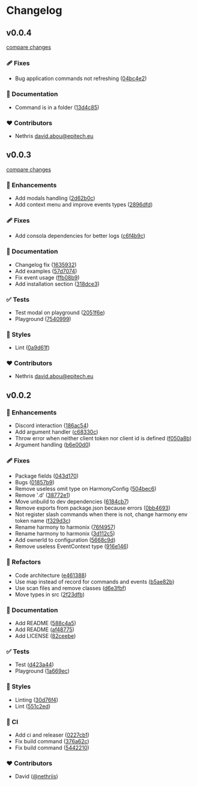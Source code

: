 # Changelog

## v0.0.4

[compare changes](https://github.com/harmonix-js/core/compare/v0.0.3...v0.0.4)

### 🩹 Fixes

- Bug application commands not refreshing ([04bc4e2](https://github.com/harmonix-js/core/commit/04bc4e2))

### 📖 Documentation

- Command is in a folder ([13d4c85](https://github.com/harmonix-js/core/commit/13d4c85))

### ❤️ Contributors

- Nethris <david.abou@epitech.eu>

## v0.0.3

[compare changes](https://github.com/harmonix-js/core/compare/v0.0.2...v0.0.3)

### 🚀 Enhancements

- Add modals handling ([2d62b0c](https://github.com/harmonix-js/core/commit/2d62b0c))
- Add context menu and improve events types ([2896dfd](https://github.com/harmonix-js/core/commit/2896dfd))

### 🩹 Fixes

- Add consola dependencies for better logs ([c6f4b9c](https://github.com/harmonix-js/core/commit/c6f4b9c))

### 📖 Documentation

- Changelog fix ([1635932](https://github.com/harmonix-js/core/commit/1635932))
- Add examples ([57d7074](https://github.com/harmonix-js/core/commit/57d7074))
- Fix event usage ([ffb08b9](https://github.com/harmonix-js/core/commit/ffb08b9))
- Add installation section ([318dce3](https://github.com/harmonix-js/core/commit/318dce3))

### ✅ Tests

- Test modal on playground ([2051f6e](https://github.com/harmonix-js/core/commit/2051f6e))
- Playground ([7540999](https://github.com/harmonix-js/core/commit/7540999))

### 🎨 Styles

- Lint ([0a9d61f](https://github.com/harmonix-js/core/commit/0a9d61f))

### ❤️ Contributors

- Nethris <david.abou@epitech.eu>

## v0.0.2

### 🚀 Enhancements

- Discord interaction ([186ac54](https://github.com/harmonix-js/core/commit/186ac54))
- Add argument handler ([c68330c](https://github.com/harmonix-js/core/commit/c68330c))
- Throw error when neither client token nor client id is defined ([f050a8b](https://github.com/harmonix-js/core/commit/f050a8b))
- Argument handling ([b6e00d0](https://github.com/harmonix-js/core/commit/b6e00d0))

### 🩹 Fixes

- Package fields ([043d170](https://github.com/harmonix-js/core/commit/043d170))
- Bugs ([01857b9](https://github.com/harmonix-js/core/commit/01857b9))
- Remove useless omit type on HarmonyConfig ([504bec6](https://github.com/harmonix-js/core/commit/504bec6))
- Remove '.d' ([38772e1](https://github.com/harmonix-js/core/commit/38772e1))
- Move unbuild to dev dependencies ([6184cb7](https://github.com/harmonix-js/core/commit/6184cb7))
- Remove exports from package.json because errors ([0bb4693](https://github.com/harmonix-js/core/commit/0bb4693))
- Not register slash commands when there is not, change harmony env token name ([f329d3c](https://github.com/harmonix-js/core/commit/f329d3c))
- Rename harmony to harmonix ([76f4957](https://github.com/harmonix-js/core/commit/76f4957))
- Rename harmony to harmonix ([3d112c5](https://github.com/harmonix-js/core/commit/3d112c5))
- Add ownerId to configuration ([5668c9d](https://github.com/harmonix-js/core/commit/5668c9d))
- Remove useless EventContext type ([916e146](https://github.com/harmonix-js/core/commit/916e146))

### 💅 Refactors

- Code architecture ([e461388](https://github.com/harmonix-js/core/commit/e461388))
- Use map instead of record for commands and events ([b5ae82b](https://github.com/harmonix-js/core/commit/b5ae82b))
- Use scan files and remove classes ([d6e3fbf](https://github.com/harmonix-js/core/commit/d6e3fbf))
- Move types in src ([2f23dfb](https://github.com/harmonix-js/core/commit/2f23dfb))

### 📖 Documentation

- Add README ([588c4a5](https://github.com/harmonix-js/core/commit/588c4a5))
- Add README ([af48775](https://github.com/harmonix-js/core/commit/af48775))
- Add LICENSE ([82ceebe](https://github.com/harmonix-js/core/commit/82ceebe))

### ✅ Tests

- Test ([d423a44](https://github.com/harmonix-js/core/commit/d423a44))
- Playground ([1a669ec](https://github.com/harmonix-js/core/commit/1a669ec))

### 🎨 Styles

- Linting ([30d76f4](https://github.com/harmonix-js/core/commit/30d76f4))
- Lint ([551c2ed](https://github.com/harmonix-js/core/commit/551c2ed))

### 🤖 CI

- Add ci and releaser ([0227cb1](https://github.com/harmonix-js/core/commit/0227cb1))
- Fix build command ([376a62c](https://github.com/harmonix-js/core/commit/376a62c))
- Fix build command ([5442210](https://github.com/harmonix-js/core/commit/5442210))

### ❤️ Contributors

- David ([@nethriis](http://github.com/nethriis))
